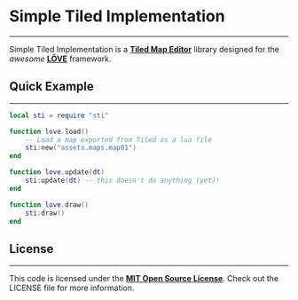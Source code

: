Simple Tiled Implementation
==
---
Simple Tiled Implementation is a [**Tiled Map Editor**][Tiled] library designed for the *awesome* [**LÖVE**][LOVE] framework.

Quick Example
--
---
```lua     
local sti = require "sti"

function love.load()
    -- Load a map exported from Tiled as a lua file
    sti:new("assets.maps.map01")
end

function love.update(dt)
	sti:update(dt) -- this doesn't do anything (yet)!
end

function love.draw()
	sti:draw()
end

```

License
--
---
This code is licensed under the [**MIT Open Source License**][MIT]. Check out the LICENSE file for more information.

[Tiled]: http://www.mapeditor.org/
[LOVE]: https://www.love2d.org/
[MIT]: http://www.opensource.org/licenses/mit-license.html